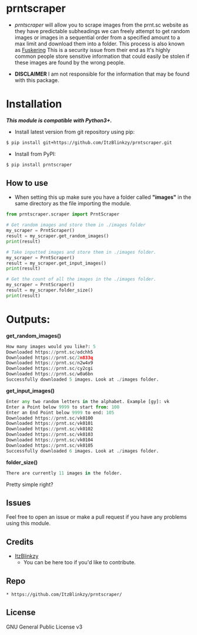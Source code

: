 # prntscraper

* *prntscraper* will allow you to scrape images from the prnt.sc website as they have predictable subheadings we can freely attempt to get random images or images in a sequential order from a specified amount to a max limit and download them into a folder. This process is also known as [Fuskering](https://en.wikipedia.org/wiki/Fusker)  This is a security issue from their end as It's highly common people store sensitive information that could easily be stolen if these images are found by the wrong people.

* **DISCLAIMER** I am not responsible for the information that may be found with this package.
# Installation
***This module is compatible with Python3+.***

- Install latest version from git repository using pip:
```bash
$ pip install git+https://github.com/ItzBlinkzy/prntscraper.git
```

- Install from PyPI:
```bash
$ pip install prntscraper
```

## **How to use**
  * When setting this up make sure you have a folder called **"images"** in the same directory as the file importing the module.

```py
from prntscraper.scraper import PrntScraper

# Get random images and store them in ./images folder
my_scraper = PrntScraper()
result = my_scraper.get_random_images()
print(result)

# Take inputted images and store them in ./images folder.
my_scraper = PrntScraper()
result = my_scraper.get_input_images()
print(result)

# Get the count of all the images in the ./images folder.
my_scraper = PrntScraper()
result = my_scraper.folder_size()
print(result)
```

# Outputs:
**get_random_images()**

```py
How many images would you like?: 5
Downloaded https://prnt.sc/odchh5
Downloaded https://prnt.sc/2n833q
Downloaded https://prnt.sc/n2w4x9
Downloaded https://prnt.sc/cy2cgi
Downloaded https://prnt.sc/w0a6bn
Successfully downloaded 5 images. Look at ./images folder. 
```
**get_input_images()**
```py
Enter any two random letters in the alphabet. Example [gy]: vk
Enter a Point below 9999 to start from: 100
Enter an End Point below 9999 to end: 105
Downloaded https://prnt.sc/vk0100
Downloaded https://prnt.sc/vk0101
Downloaded https://prnt.sc/vk0102
Downloaded https://prnt.sc/vk0103
Downloaded https://prnt.sc/vk0104
Downloaded https://prnt.sc/vk0105
Successfully downloaded 6 images. Look at ./images folder.
```
**folder_size()**
```py
There are currently 11 images in the folder.
```

Pretty simple right?

## Issues
Feel free to open an issue or make a pull request if you have any problems using this module.

## Credits
 * [ItzBlinkzy](https://github.com/ItzBlinkzy/)
      * You can be here too if you'd like to contribute.
        

## Repo
    * https://github.com/ItzBlinkzy/prntscraper/

## License
GNU General Public License v3